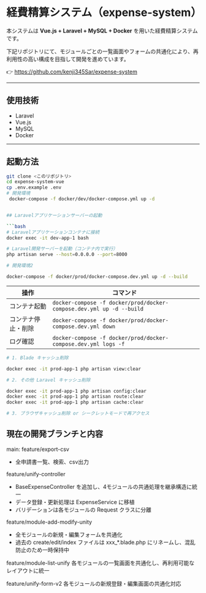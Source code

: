 # 経費精算システム（expense-system）

本システムは **Vue.js + Laravel + MySQL + Docker** を用いた経費精算システムです。

下記リポジトリにて、モジュールごとの一覧画面やフォームの共通化により、再利用性の高い構成を目指して開発を進めています。

👉 https://github.com/kenji345Sar/expense-system

---

## 使用技術

-   Laravel
-   Vue.js
-   MySQL
-   Docker

---

## 起動方法

````bash
git clone <このリポジトリ>
cd expense-system-vue
cp .env.example .env
# 開発環境
 docker-compose -f docker/dev/docker-compose.yml up -d


## Laravelアプリケーションサーバーの起動

```bash
# Laravelアプリケーションコンテナに接続
docker exec -it dev-app-1 bash

# Laravel開発サーバーを起動（コンテナ内で実行）
php artisan serve --host=0.0.0.0 --port=8000
````

```bash
# 開発環境2

docker-compose -f docker/prod/docker-compose.dev.yml up -d --build
```

| 操作               | コマンド                                                             |
| ------------------ | -------------------------------------------------------------------- |
| コンテナ起動       | `docker-compose -f docker/prod/docker-compose.dev.yml up -d --build` |
| コンテナ停止・削除 | `docker-compose -f docker/prod/docker-compose.dev.yml down`          |
| ログ確認           | `docker-compose -f docker/prod/docker-compose.dev.yml logs -f`       |

```bash
# 1. Blade キャッシュ削除

docker exec -it prod-app-1 php artisan view:clear

# 2. その他 Laravel キャッシュ削除

docker exec -it prod-app-1 php artisan config:clear
docker exec -it prod-app-1 php artisan route:clear
docker exec -it prod-app-1 php artisan cache:clear

# 3. ブラウザキャッシュ削除 or シークレットモードで再アクセス

```

## 現在の開発ブランチと内容

main: feature/export-csv
- 全申請書一覧、検索、csv出力

feature/unify-controller
- BaseExpenseController を追加し、4モジュールの共通処理を継承構造に統一
- データ登録・更新処理は ExpenseService に移植
- バリデーションは各モジュールの Request クラスに分離

feature/module-add-modify-unity

-   全モジュールの新規・編集フォームを共通化
-   過去の create/edit/index ファイルは xxx\_\*.blade.php にリネームし、混乱防止のため一時保持中

feature/module-list-unify
各モジュールの一覧画面を共通化し、再利用可能なレイアウトに統一

feature/unify-form-v2
各モジュールの新規登録・編集画面の共通化対応
```
